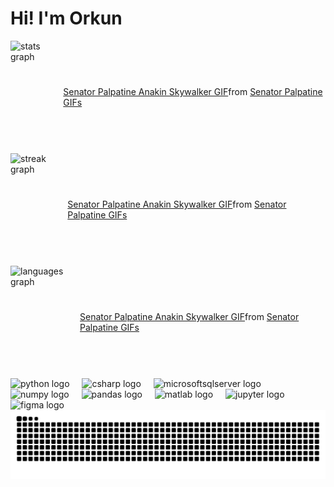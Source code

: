 <h1 align="left">Hi! I'm Orkun</h1>

<div align="left">
  <div style="display: flex; align-items: center;">
    <img src="https://github-readme-stats.vercel.app/api?username=orkunaktas&hide_title=false&hide_rank=false&show_icons=false&include_all_commits=true&count_private=true&disable_animations=false&theme=algolia&locale=en&hide_border=false&custom_title=GitHub%20Stats" height="180" alt="stats graph" />
    <div class="tenor-gif-embed" data-postid="10607636" data-share-method="host" data-aspect-ratio="2.03252" data-width="180"><a href="https://tenor.com/view/senator-palpatine-anakin-skywalker-phantom-menace-gif-10607636">Senator Palpatine Anakin Skywalker GIF</a>from <a href="https://tenor.com/search/senator+palpatine-gifs">Senator Palpatine GIFs</a></div> <script type="text/javascript" async src="https://tenor.com/embed.js"></script>
  </div>
  <div style="display: flex; align-items: center;">
    <img src="https://streak-stats.demolab.com?user=orkunaktas&locale=en&mode=daily&theme=algolia&hide_border=false&border_radius=5" height="180" alt="streak graph" />
    <div class="tenor-gif-embed" data-postid="10607636" data-share-method="host" data-aspect-ratio="2.03252" data-width="180"><a href="https://tenor.com/view/senator-palpatine-anakin-skywalker-phantom-menace-gif-10607636">Senator Palpatine Anakin Skywalker GIF</a>from <a href="https://tenor.com/search/senator+palpatine-gifs">Senator Palpatine GIFs</a></div> <script type="text/javascript" async src="https://tenor.com/embed.js"></script>
  </div>
  <div style="display: flex; align-items: center;">
    <img src="https://github-readme-stats.vercel.app/api/top-langs?username=orkunaktas&locale=en&hide_title=false&layout=compact&card_width=320&langs_count=6&theme=algolia&hide_border=false" height="180" alt="languages graph" />
    <div class="tenor-gif-embed" data-postid="10607636" data-share-method="host" data-aspect-ratio="2.03252" data-width="180"><a href="https://tenor.com/view/senator-palpatine-anakin-skywalker-phantom-menace-gif-10607636">Senator Palpatine Anakin Skywalker GIF</a>from <a href="https://tenor.com/search/senator+palpatine-gifs">Senator Palpatine GIFs</a></div> <script type="text/javascript" async src="https://tenor.com/embed.js"></script>
  </div>
</div>

<div align="left">
  <img src="https://cdn.jsdelivr.net/gh/devicons/devicon/icons/python/python-original.svg" height="43" alt="python logo" />
  <img width="12" />
  <img src="https://cdn.jsdelivr.net/gh/devicons/devicon/icons/csharp/csharp-original.svg" height="43" alt="csharp logo" />
  <img width="12" />
  <img src="https://cdn.jsdelivr.net/gh/devicons/devicon/icons/microsoftsqlserver/microsoftsqlserver-plain.svg" height="43" alt="microsoftsqlserver logo" />
  <img width="12" />
  <img src="https://cdn.jsdelivr.net/gh/devicons/devicon/icons/numpy/numpy-original.svg" height="43" alt="numpy logo" />
  <img width="12" />
  <img src="https://cdn.jsdelivr.net/gh/devicons/devicon/icons/pandas/pandas-original.svg" height="43" alt="pandas logo" />
  <img width="12" />
  <img src="https://cdn.jsdelivr.net/gh/devicons/devicon/icons/matlab/matlab-original.svg" height="43" alt="matlab logo" />
  <img width="12" />
  <img src="https://cdn.jsdelivr.net/gh/devicons/devicon/icons/jupyter/jupyter-original.svg" height="43" alt="jupyter logo" />
  <img width="12" />
  <img src="https://cdn.jsdelivr.net/gh/devicons/devicon/icons/figma/figma-original.svg" height="43" alt="figma logo" />
</div>

<img src="https://raw.githubusercontent.com/orkunaktas/orkunaktas/output/snake.svg" alt="Snake animation" />
